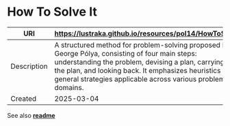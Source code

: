 # How To Solve It

URI|https://lustraka.github.io/resources/pol14/HowToSolveIt
-|-
Description|A structured method for problem-solving proposed by George Pólya, consisting of four main steps: understanding the problem, devising a plan, carrying out the plan, and looking back. It emphasizes heuristics and general strategies applicable across various problem domains.
Created|2025-03-04

See also [**readme**](readme.md)
